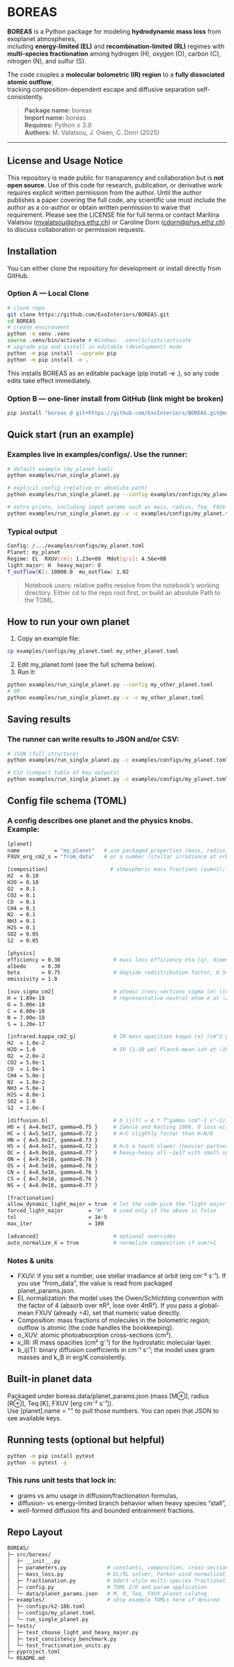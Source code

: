 # BOREAS

**BOREAS** is a Python package for modeling **hydrodynamic mass loss** from exoplanet atmospheres,  
including **energy-limited (EL)** and **recombination-limited (RL)** regimes with
**multi-species fractionation** among hydrogen (H), oxygen (O), carbon (C), nitrogen (N), and sulfur (S).

The code couples a **molecular bolometric (IR) region** to a **fully dissociated atomic outflow**,  
tracking composition-dependent escape and diffusive separation self-consistently.

> **Package name:** boreas </br>
> **Import name:** boreas </br>
> **Requires:** Python ≥ 3.9 </br>
> **Authors:** M. Valatsou, J. Owen, C. Dorn (2025)

---
## License and Usage Notice

This repository is made public for transparency and collaboration but is **not open source**.
Use of this code for research, publication, or derivative work requires explicit written permission from the author.
Until the author publishes a paper covering the full code, any scientific use must include the author as a co-author or obtain written permission to waive that requirement.
Please see the LICENSE file for full terms or contact Marilina Valatsou (mvalatsou@phys.ethz.ch) or Caroline Dorn (cdorn@phys.ethz.ch) to discuss collaboration or permission requests.

## Installation

You can either clone the repository for development or install directly from GitHub.

### Option A — Local Clone

```bash
# clone repo
git clone https://github.com/ExoInteriors/BOREAS.git
cd BOREAS
# create environment
python -m venv .venv
source .venv/bin/activate # Windows: .venv\Scripts\activate
# upgrade pip and install in editable (development) mode
python -m pip install --upgrade pip
python -m pip install -e .
```

This installs BOREAS as an editable package (pip install -e .), 
so any code edits take effect immediately.

### Option B — one-liner install from GitHub (link might be broken)

```bash
pip install "boreas @ git+https://github.com/ExoInteriors/BOREAS.git@main"
```

## Quick start (run an example)

### Examples live in examples/configs/. Use the runner:

```bash
# default example (my_planet.toml)
python examples/run_single_planet.py

# explicit config (relative or absolute path)
python examples/run_single_planet.py --config examples/configs/my_planet.toml

# extra prints, including input params such as mass, radius, Teq, FXUV
python examples/run_single_planet.py -v -c examples/configs/my_planet.toml
```

### Typical output

```bash
Config: /.../examples/configs/my_planet.toml
Planet: my_planet
Regime: EL  RXUV[cm]: 1.23e+09  Mdot[g/s]: 4.56e+08
light_major: H  heavy_major: O
T_outflow[K]: 10000.0  mu_outflow: 1.02
```

> Notebook users: relative paths resolve from the notebook’s working directory. Either cd to the repo root first, or build an absolute Path to the TOML.


## How to run your own planet

1. Copy an example file:
```bash
cp examples/configs/my_planet.toml my_other_planet.toml
```
2. Edit my_planet.toml (see the full schema below).
3. Run it:
```bash
python examples/run_single_planet.py --config my_other_planet.toml
# OR
python examples/run_single_planet.py -v -c my_other_planet.toml
```

## Saving results

### The runner can write results to JSON and/or CSV:

```bash
# JSON (full structure)
python examples/run_single_planet.py -c examples/configs/my_planet.toml --json out/my_planet_results.json

# CSV (compact table of key outputs)
python examples/run_single_planet.py -c examples/configs/my_planet.toml --csv  out/my_planet_summary.csv
```

## Config file schema (TOML)

### A config describes one planet and the physics knobs. Example:
```bash
[planet]
name           = "my_planet"   # use packaged properties (mass, radius, Teq)
FXUV_erg_cm2_s = "from_data"   # or a number (stellar irradiance at orbit; cm^-2 s^-1 * erg)

[composition]                    # atmospheric mass fractions (sum≈1); auto-normalized if enabled below
H2  = 0.10
H2O = 0.10
O2  = 0.1
CO2 = 0.1
CO  = 0.1
CH4 = 0.1
N2  = 0.1
NH3 = 0.1
H2S = 0.1
SO2 = 0.05
S2  = 0.05

[physics]
efficiency = 0.30                 # mass loss efficiency eta (η), dimensionless
albedo     = 0.30
beta       = 0.75                 # dayside redistribution factor, 0.5<b<1
emissivity = 1.0

[xuv.sigma_cm2]                   # atomic cross-sections sigma (σ) (cm^2) for the dissociated outflow
H = 1.89e-18                      # representative neutral-atom σ at ~25 eV, sigma(E) ≈ sigma(25 eV) * (E / 25 eV)^(-3)
O = 5.00e-18
C = 6.00e-18
N = 7.00e-18
S = 1.20e-17

[infrared.kappa_cm2_g]            # IR mass opacities kappa (κ) (cm^2 g^-1) for the bolometric region
H2  = 1.0e-2
H2O = 1.0                         # IR (1–30 µm) Planck-mean-ish at ~1000 K, ~1 bar
O2  = 2.0e-2
CO2 = 5.0e-1
CO  = 1.0e-1
CH4 = 5.0e-1
N2  = 1.0e-2
NH3 = 5.0e-1
H2S = 8.0e-1
SO2 = 1.0
S2  = 2.0e-1

[diffusion.b]                     # b_ij(T) = A * T^gamma (cm^-1 s^-1); keys can be "HO" or "H-O"
HO = { A=4.8e17, gamma=0.75 }     # Zahnle and Kasting 1986, O loss with background H
HC = { A=5.5e17, gamma=0.72 }     # H–C slightly faster than H–N/O
HN = { A=5.0e17, gamma=0.73 }
HS = { A=4.6e17, gamma=0.72 }     # H–S a touch slower (heavier partner)
OC = { A=9.0e16, gamma=0.77 }     # heavy–heavy all ~1e17 with small spread
ON = { A=9.5e16, gamma=0.78 }
OS = { A=8.5e16, gamma=0.78 }
CN = { A=8.5e16, gamma=0.76 }
CS = { A=7.8e16, gamma=0.76 }
NS = { A=8.0e16, gamma=0.77 }

[fractionation]
allow_dynamic_light_major = true  # let the code pick the "light major species" automatically
forced_light_major        = "H"   # used only if the above is false
tol                       = 1e-5
max_iter                  = 100

[advanced]                        # optional overrides
auto_normalize_X = true           # normalize composition if sum!=1
```

### Notes & units
- FXUV: if you set a number, use stellar irradiance at orbit (erg cm⁻² s⁻¹). If you use "from_data", the value is read from packaged planet_params.json.
- EL normalization: the model uses the Owen/Schlichting convention with the factor of 4 (absorb over πR², lose over 4πR²). If you pass a global-mean FXUV (already ÷4), set that numeric value directly.
- Composition: mass fractions of molecules in the bolometric region; outflow is atomic (the code handles the bookkeeping).
- σ_XUV: atomic photoabsorption cross-sections (cm²).
- κ_IR: IR mass opacities (cm² g⁻¹) for the hydrostatic molecular layer.
- b_ij(T): binary diffusion coefficients in cm⁻¹ s⁻¹; the model uses gram masses and k_B in erg/K consistently.

## Built-in planet data

Packaged under boreas.data/planet_params.json (mass [M⊕], radius [R⊕], Teq [K], FXUV [erg cm⁻² s⁻¹]). </br>
Use [planet].name = "<key>" to pull those numbers. You can open that JSON to see available keys.

## Running tests (optional but helpful)

```bash
python -m pip install pytest
python -m pytest -q
```

### This runs unit tests that lock in:
- grams vs amu usage in diffusion/fractionation formulas,
- diffusion- vs energy-limited branch behavior when heavy species “stall”,
- well-formed diffusion fits and bounded entrainment fractions.

## Repo Layout

```bash
BOREAS/
├─ src/boreas/
│  ├─ __init__.py
│  ├─ parameters.py             # constants, composition, cross-sections, diffusion fits
│  ├─ mass_loss.py              # EL/RL solver, Parker wind normalization, RXUV search
│  ├─ fractionation.py          # Odert-style multi-species fractionation
│  ├─ config.py                 # TOML I/O and param application
│  └─ data/planet_params.json   # M, R, Teq, FXUV planet calatog
├─ examples/                    # ship example TOMLs here if desired
│  ├─ configs/k2-18b.toml
│  ├─ configs/my_planet.toml
│  └─ run_single_planet.py
├─ tests/
│  ├─ test_choose_light_and_heavy_major.py
│  ├─ test_consistency_benchmark.py
│  └─ test_fractionation_units.py
├─ pyproject.toml
└─ README.md
```
